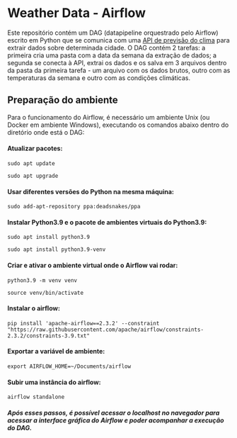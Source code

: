 # Weather Data - Airflow

Este repositório contém um DAG (datapipeline orquestrado pelo Airflow) escrito em Python que se comunica com uma [API de previsão do clima](https://www.visualcrossing.com/weather-api) para extrair dados sobre determinada cidade.
O DAG contém 2 tarefas: a primeira cria uma pasta com a data da semana da extração de dados; a segunda se conecta à API, extrai os dados e os salva em 3 arquivos dentro da pasta da primeira tarefa - um arquivo com os dados brutos, outro com as temperaturas da semana e outro com as condições climáticas.

## Preparação do ambiente

Para o funcionamento do Airflow, é necessário um ambiente Unix (ou Docker em ambiente Windows), executando os comandos abaixo dentro do diretório onde está o DAG:

#### Atualizar pacotes:
```
sudo apt update
```
```
sudo apt upgrade
```

####  Usar diferentes versões do Python na mesma máquina:
```
sudo add-apt-repository ppa:deadsnakes/ppa
```

#### Instalar Python3.9 e o pacote de ambientes virtuais do Python3.9:
```
sudo apt install python3.9
```
```
sudo apt install python3.9-venv
```

#### Criar e ativar o ambiente virtual onde o Airflow vai rodar:
```
python3.9 -m venv venv
```
```
source venv/bin/activate
```

#### Instalar o airflow:
```
pip install 'apache-airflow==2.3.2' --constraint "https://raw.githubusercontent.com/apache/airflow/constraints-2.3.2/constraints-3.9.txt"
```

#### Exportar a variável de ambiente:
```
export AIRFLOW_HOME=~/Documents/airflow
```

#### Subir uma instância do airflow:
```
airflow standalone
```

##### Após esses passos, é possível acessar o localhost no navegador para acessar a interface gráfica do Airflow e poder acompanhar a execução do DAG.

